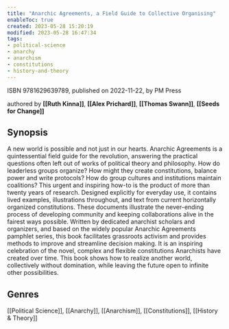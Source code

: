 ```yaml
---
title: "Anarchic Agreements, a Field Guide to Collective Organising"
enableToc: true
created: 2023-05-28 15:20:19
modified: 2023-05-28 16:47:34
tags:
- political-science
- anarchy
- anarchism
- constitutions
- history-and-theory
---
```


ISBN 9781629639789, published on 2022-11-22, by PM Press

authored by **[[Ruth Kinna]]**, **[[Alex Prichard]]**, **[[Thomas Swann]]**, **[[Seeds for Change]]**

## Synopsis

A new world is possible and not just in our hearts. Anarchic Agreements is a quintessential field guide for the revolution, answering the practical questions often left out of works of political theory and philosophy. How do leaderless groups organize? How might they create constitutions, balance power and write protocols? How do group cultures and institutions maintain coalitions? This urgent and inspiring how-to is the product of more than twenty years of research. Designed explicitly for everyday use, it contains lived examples, illustrations throughout, and text from current horizontally organized constitutions. These documents illustrate the never-ending process of developing community and keeping collaborations alive in the fairest ways possible. Written by dedicated anarchist scholars and organizers, and based on the widely popular Anarchic Agreements pamphlet series, this book facilitates grassroots activism and provides methods to improve and streamline decision making. It is an inspiring celebration of the novel, complex and flexible constitutions Anarchists have created over time. This book shows how to realize another world, collectively without domination, while leaving the future open to infinite other possibilities.

## Genres

[[Political Science]], [[Anarchy]], [[Anarchism]], [[Constitutions]], [[History & Theory]]
